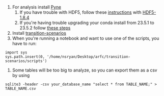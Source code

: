 1. For analysis install [Pyne](https://anaconda.org/conda-forge/pyne)
   1. If you have trouble with HDF5, follow these [instructions](https://askubuntu.com/questions/1340411/installing-hdf5) with [HDF5-1.8.4](https://support.hdfgroup.org/ftp/HDF5/releases/hdf5-1.8/hdf5-1.8.4/src/hdf5-1.8.4.tar.gz)
   1. If you're having trouble upgrading your conda install from 23.5.1 to 23.5.2 follow [these steps](https://github.com/conda/conda/issues/9469#issuecomment-1635769137)
1. Install [transition-scenarios](https://github.com/arfc/transition-scenarios)
1. When you're running a notebook and want to use one of the scripts, you have to run:
```
import sys
sys.path.insert(0, '/home/nsryan/Desktop/arfc/transition-scenarios/scripts')
```
1. Some tables will be too big to analyze, so you can export them as a csv by using
```
sqlite3 -header -csv your_database_name "select * from TABLE_NAME;" > TABLE_NAME.csv
```
